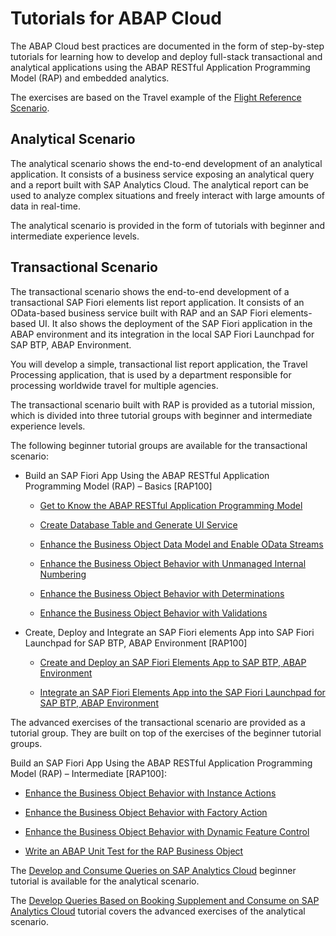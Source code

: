 <!-- loiofd87aaa1e41d4849b698697c76692e31 -->

# Tutorials for ABAP Cloud

The ABAP Cloud best practices are documented in the form of step-by-step tutorials for learning how to develop and deploy full-stack transactional and analytical applications using the ABAP RESTful Application Programming Model \(RAP\) and embedded analytics.

The exercises are based on the Travel example of the [Flight Reference Scenario](https://github.com/SAP-samples/abap-platform-refscen-flight).



<a name="loiofd87aaa1e41d4849b698697c76692e31__section_xll_gb2_gzb"/>

## Analytical Scenario

The analytical scenario shows the end-to-end development of an analytical application. It consists of a business service exposing an analytical query and a report built with SAP Analytics Cloud. The analytical report can be used to analyze complex situations and freely interact with large amounts of data in real-time.

The analytical scenario is provided in the form of tutorials with beginner and intermediate experience levels.



<a name="loiofd87aaa1e41d4849b698697c76692e31__section_oxt_yvb_gzb"/>

## Transactional Scenario

The transactional scenario shows the end-to-end development of a transactional SAP Fiori elements list report application. It consists of an OData-based business service built with RAP and an SAP Fiori elements-based UI. It also shows the deployment of the SAP Fiori application in the ABAP environment and its integration in the local SAP Fiori Launchpad for SAP BTP, ABAP Environment.

You will develop a simple, transactional list report application, the Travel Processing application, that is used by a department responsible for processing worldwide travel for multiple agencies.

The transactional scenario built with RAP is provided as a tutorial mission, which is divided into three tutorial groups with beginner and intermediate experience levels.

The following beginner tutorial groups are available for the transactional scenario:

-   Build an SAP Fiori App Using the ABAP RESTful Application Programming Model \(RAP\) – Basics \[RAP100\]

    -   [Get to Know the ABAP RESTful Application Programming Model](https://developers.sap.com/tutorials/abap-environment-restful-programming-model.html) 

    -   [Create Database Table and Generate UI Service](https://developers.sap.com/tutorials/abap-environment-rap100-generate-ui-service.html) 

    -   [Enhance the Business Object Data Model and Enable OData Streams](https://developers.sap.com/tutorials/abap-environment-rap100-enhance-data-model.html) 

    -   [Enhance the Business Object Behavior with Unmanaged Internal Numbering](https://developers.sap.com/tutorials/abap-environment-rap100-early-numbering.html) 

    -   [Enhance the Business Object Behavior with Determinations](https://developers.sap.com/tutorials/abap-environment-rap100-determination.html) 

    -   [Enhance the Business Object Behavior with Validations](https://developers.sap.com/tutorials/abap-environment-rap100-validation.html) 


-   Create, Deploy and Integrate an SAP Fiori elements App into SAP Fiori Launchpad for SAP BTP, ABAP Environment \[RAP100\]

    -   [Create and Deploy an SAP Fiori Elements App to SAP BTP, ABAP Environment](https://developers.sap.com/tutorials/abap-environment-deploy-fiori-elements-ui.html) 

    -   [Integrate an SAP Fiori Elements App into the SAP Fiori Launchpad for SAP BTP, ABAP Environment](https://developers.sap.com/tutorials/abap-environment-integrate-app-into-flp.html)



The advanced exercises of the transactional scenario are provided as a tutorial group. They are built on top of the exercises of the beginner tutorial groups.

Build an SAP Fiori App Using the ABAP RESTful Application Programming Model \(RAP\) – Intermediate \[RAP100\]:

-   [Enhance the Business Object Behavior with Instance Actions](https://developers.sap.com/tutorials/abap-environment-rap100-instance-action.html) 

-   [Enhance the Business Object Behavior with Factory Action](https://developers.sap.com/tutorials/abap-environment-rap100-factory-action.html) 

-   [Enhance the Business Object Behavior with Dynamic Feature Control](https://developers.sap.com/tutorials/abap-environment-rap100-dynamic-feature-control.html) 

-   [Write an ABAP Unit Test for the RAP Business Object](https://developers.sap.com/tutorials/abap-environment-rap100-unit-testing.html)


The [Develop and Consume Queries on SAP Analytics Cloud](https://developers.sap.com/tutorials/abap-environment-analytics.html) beginner tutorial is available for the analytical scenario.

The [Develop Queries Based on Booking Supplement and Consume on SAP Analytics Cloud](https://developers.sap.com/tutorials/abap-environment-booking-supplements-analytics.html) tutorial covers the advanced exercises of the analytical scenario.

